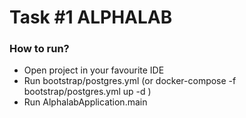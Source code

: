 # Task #1 ALPHALAB

### How to run?

* Open project in your favourite IDE
* Run bootstrap/postgres.yml (or docker-compose -f bootstrap/postgres.yml up -d )
* Run AlphalabApplication.main 
